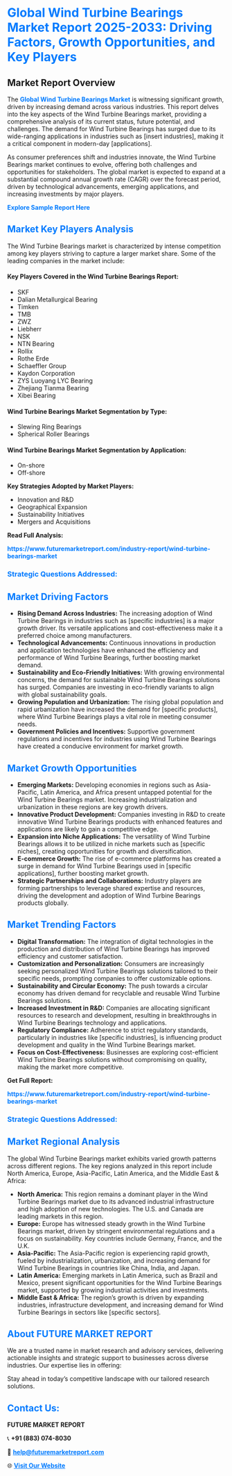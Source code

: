 <h1 style="color: #007BFF;">Global Wind Turbine Bearings Market Report 2025-2033: Driving Factors, Growth Opportunities, and Key Players</h1>

<section id="overview">
<h2>Market Report Overview</h2>
<p>The <a href="https://www.futuremarketreport.com/industry-report/wind-turbine-bearings-market" style="color: #007BFF; text-decoration: none;"><strong>Global Wind Turbine Bearings Market</strong></a> is witnessing significant growth, driven by increasing demand across various industries. This report delves into the key aspects of the Wind Turbine Bearings market, providing a comprehensive analysis of its current status, future potential, and challenges. The demand for Wind Turbine Bearings has surged due to its wide-ranging applications in industries such as [insert industries], making it a critical component in modern-day [applications].</p>
<p>As consumer preferences shift and industries innovate, the Wind Turbine Bearings market continues to evolve, offering both challenges and opportunities for stakeholders. The global market is expected to expand at a substantial compound annual growth rate (CAGR) over the forecast period, driven by technological advancements, emerging applications, and increasing investments by major players.</p>
</section>

<section id="overview">
<p><a href="https://www.futuremarketreport.com/request-sample/reportId=51692" style="color: #007BFF; text-decoration: none;"><strong>Explore Sample Report Here</strong></a></p>
</section>

<section id="key-players">
<h2 style="color: #007BFF;">Market Key Players Analysis</h2>
<p>The Wind Turbine Bearings market is characterized by intense competition among key players striving to capture a larger market share. Some of the leading companies in the market include:</p>
<h4>Key Players Covered in the Wind Turbine Bearings Report:</h4>
<ul><li>SKF</li><li>Dalian Metallurgical Bearing</li><li>Timken</li><li>TMB</li><li>ZWZ</li><li>Liebherr</li><li>NSK</li><li>NTN Bearing</li><li>Rollix</li><li>Rothe Erde</li><li>Schaeffler Group</li><li>Kaydon Corporation</li><li>ZYS Luoyang LYC Bearing</li><li>Zhejiang Tianma Bearing</li><li>Xibei Bearing</li></ul>
<h4>Wind Turbine Bearings Market Segmentation by Type:</h4>
<ul><li>Slewing Ring Bearings</li><li>Spherical Roller Bearings</li></ul>

<h4>Wind Turbine Bearings Market Segmentation by Application:</h4>
<ul><li>On-shore</li><li>Off-shore</li></ul>
<p><strong>Key Strategies Adopted by Market Players:</strong></p>
<ul>
<li>Innovation and R&D</li>
<li>Geographical Expansion</li>
<li>Sustainability Initiatives</li>
<li>Mergers and Acquisitions</li>
</ul>
</section>

<section>
<p><strong>Read Full Analysis: </strong></p><a href="https://www.futuremarketreport.com/industry-report/wind-turbine-bearings-market" style="color: #007BFF; text-decoration: none;"><strong>https://www.futuremarketreport.com/industry-report/wind-turbine-bearings-market</strong></a>
<h3 style="color: #007BFF;">Strategic Questions Addressed:</h3>
</section>

<section id="driving-factors">
<h2 style="color: #007BFF;">Market Driving Factors</h2>
<ul>
<li><strong>Rising Demand Across Industries:</strong> The increasing adoption of Wind Turbine Bearings in industries such as [specific industries] is a major growth driver. Its versatile applications and cost-effectiveness make it a preferred choice among manufacturers.</li>
<li><strong>Technological Advancements:</strong> Continuous innovations in production and application technologies have enhanced the efficiency and performance of Wind Turbine Bearings, further boosting market demand.</li>
<li><strong>Sustainability and Eco-Friendly Initiatives:</strong> With growing environmental concerns, the demand for sustainable Wind Turbine Bearings solutions has surged. Companies are investing in eco-friendly variants to align with global sustainability goals.</li>
<li><strong>Growing Population and Urbanization:</strong> The rising global population and rapid urbanization have increased the demand for [specific products], where Wind Turbine Bearings plays a vital role in meeting consumer needs.</li>
<li><strong>Government Policies and Incentives:</strong> Supportive government regulations and incentives for industries using Wind Turbine Bearings have created a conducive environment for market growth.</li>
</ul>
</section>

<section id="growth-opportunities">
<h2 style="color: #007BFF;">Market Growth Opportunities</h2>
<ul>
<li><strong>Emerging Markets:</strong> Developing economies in regions such as Asia-Pacific, Latin America, and Africa present untapped potential for the Wind Turbine Bearings market. Increasing industrialization and urbanization in these regions are key growth drivers.</li>
<li><strong>Innovative Product Development:</strong> Companies investing in R&D to create innovative Wind Turbine Bearings products with enhanced features and applications are likely to gain a competitive edge.</li>
<li><strong>Expansion into Niche Applications:</strong> The versatility of Wind Turbine Bearings allows it to be utilized in niche markets such as [specific niches], creating opportunities for growth and diversification.</li>
<li><strong>E-commerce Growth:</strong> The rise of e-commerce platforms has created a surge in demand for Wind Turbine Bearings used in [specific applications], further boosting market growth.</li>
<li><strong>Strategic Partnerships and Collaborations:</strong> Industry players are forming partnerships to leverage shared expertise and resources, driving the development and adoption of Wind Turbine Bearings products globally.</li>
</ul>
</section>

<section id="trending-factors">
<h2 style="color: #007BFF;">Market Trending Factors</h2>
<ul>
<li><strong>Digital Transformation:</strong> The integration of digital technologies in the production and distribution of Wind Turbine Bearings has improved efficiency and customer satisfaction.</li>
<li><strong>Customization and Personalization:</strong> Consumers are increasingly seeking personalized Wind Turbine Bearings solutions tailored to their specific needs, prompting companies to offer customizable options.</li>
<li><strong>Sustainability and Circular Economy:</strong> The push towards a circular economy has driven demand for recyclable and reusable Wind Turbine Bearings solutions.</li>
<li><strong>Increased Investment in R&D:</strong> Companies are allocating significant resources to research and development, resulting in breakthroughs in Wind Turbine Bearings technology and applications.</li>
<li><strong>Regulatory Compliance:</strong> Adherence to strict regulatory standards, particularly in industries like [specific industries], is influencing product development and quality in the Wind Turbine Bearings market.</li>
<li><strong>Focus on Cost-Effectiveness:</strong> Businesses are exploring cost-efficient Wind Turbine Bearings solutions without compromising on quality, making the market more competitive.</li>
</ul>
</section>

<section>
<p><strong>Get Full Report: </strong></p><a href="https://www.futuremarketreport.com/industry-report/wind-turbine-bearings-market" style="color: #007BFF; text-decoration: none;"><strong>https://www.futuremarketreport.com/industry-report/wind-turbine-bearings-market</strong></a>
<h3 style="color: #007BFF;">Strategic Questions Addressed:</h3>
</section>


<section id="regional-analysis">
<h2 style="color: #007BFF;">Market Regional Analysis</h2>
<p>The global Wind Turbine Bearings market exhibits varied growth patterns across different regions. The key regions analyzed in this report include North America, Europe, Asia-Pacific, Latin America, and the Middle East & Africa:</p>
<ul>
<li><strong>North America:</strong> This region remains a dominant player in the Wind Turbine Bearings market due to its advanced industrial infrastructure and high adoption of new technologies. The U.S. and Canada are leading markets in this region.</li>
<li><strong>Europe:</strong> Europe has witnessed steady growth in the Wind Turbine Bearings market, driven by stringent environmental regulations and a focus on sustainability. Key countries include Germany, France, and the U.K.</li>
<li><strong>Asia-Pacific:</strong> The Asia-Pacific region is experiencing rapid growth, fueled by industrialization, urbanization, and increasing demand for Wind Turbine Bearings in countries like China, India, and Japan.</li>
<li><strong>Latin America:</strong> Emerging markets in Latin America, such as Brazil and Mexico, present significant opportunities for the Wind Turbine Bearings market, supported by growing industrial activities and investments.</li>
<li><strong>Middle East & Africa:</strong> The region’s growth is driven by expanding industries, infrastructure development, and increasing demand for Wind Turbine Bearings in sectors like [specific sectors].</li>
</ul>
</section>

<footer>
<h2 style="color: #007BFF;">About FUTURE MARKET REPORT</h2>
<p>We are a trusted name in market research and advisory services, delivering actionable insights and strategic support to businesses across diverse industries. Our expertise lies in offering:</p>

<p>Stay ahead in today’s competitive landscape with our tailored research solutions.</p>

<h2 style="color: #007BFF;">Contact Us:</h2>
<p><strong>FUTURE MARKET REPORT</strong></p>
<p>📞 <strong>+91 (883) 074-8030</strong></p>
<p>📧 <strong><a href="mailto:help@futuremarketreport.com" style="color: #007BFF;">help@futuremarketreport.com</a></strong></p>
<p>🌐 <strong><a href="https://www.futuremarketreport.com/" style="color: #007BFF;">Visit Our Website</a></strong></p>
</footer>
